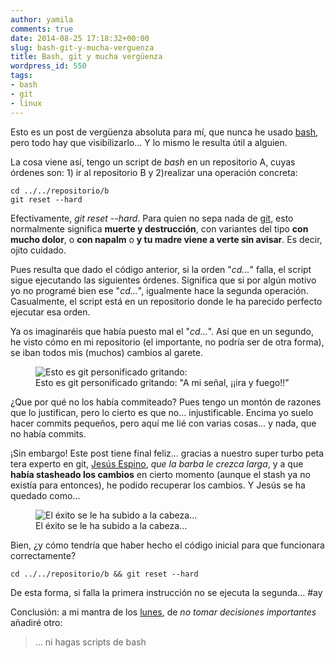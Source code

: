 ```yaml
---
author: yamila
comments: true
date: 2014-08-25 17:18:32+00:00
slug: bash-git-y-mucha-verguenza
title: Bash, git y mucha vergüenza
wordpress_id: 550
tags:
- bash
- git
- linux
---
```


Esto es un post de vergüenza absoluta para mí, que nunca he usado [bash](http://www.gnu.org/software/bash/), pero todo hay que visibilizarlo... Y lo mismo le resulta útil a alguien.
<!-- more -->
La cosa viene así, tengo un script de _bash_ en un repositorio A, cuyas órdenes son: 1) ir al repositorio B y 2)realizar una operación concreta:


    cd ../../repositorio/b
    git reset --hard



Efectivamente, _git reset --hard_. Para quien no sepa nada de [git](http://git-scm.com/), esto normalmente significa **muerte y destrucción**, con variantes del tipo **con mucho dolor**, o **con napalm** o **y tu madre viene a verte sin avisar**. Es decir, ojito cuidado.

Pues resulta que dado el código anterior, si la orden "_cd..._" falla, el script sigue ejecutando las siguientes órdenes. Significa que si por algún motivo yo no programé bien ese "_cd..._", igualmente hace la segunda operación. Casualmente, el script está en un repositorio donde le ha parecido perfecto ejecutar esa orden.

Ya os imaginaréis que había puesto mal el "_cd..._". Así que en un segundo, he visto cómo en mi repositorio (el importante, no podría ser de otra forma), se iban todos mis (muchos) cambios al garete.

<figure>
  <img src="http://assets.sbnation.com/assets/557818/unleashHell_medium.jpg" width=""
       alt="Esto es git personificado gritando: "A mi señal, ¡¡ira y fuego!!"" />
  <figcaption>Esto es git personificado gritando: "A mi señal, ¡¡ira y fuego!!"</figcaption>
</figure>

¿Que por qué no los había commiteado? Pues tengo un montón de razones que lo justifican, pero lo cierto es que no... injustificable. Encima yo suelo hacer commits pequeños, pero aquí me lié con varias cosas... y nada, que no había commits.

¡Sin embargo! Este post tiene final feliz... gracias a nuestro super turbo peta tera experto en git, [Jesús Espino](http://twitter.com/jespinog), _que la barba le crezca larga_, y a que **había stasheado los cambios** en cierto momento (aunque el stash ya no existía para entonces), he podido recuperar los cambios. Y Jesús se ha quedado como...

<figure>
  <img src="http://cdn.meme.li/instances/500x/53765765.jpg" width=""
       alt="El éxito se le ha subido a la cabeza..." />
  <figcaption>El éxito se le ha subido a la cabeza...</figcaption>
</figure>

Bien, ¿y cómo tendría que haber hecho el código inicial para que funcionara correctamente?


    cd ../../repositorio/b && git reset --hard


De esta forma, si falla la primera instrucción no se ejecuta la segunda... #ay

Conclusión: a mi mantra de los [lunes](http://moduslaborandi.net/lunes), de _no tomar decisiones importantes_ añadiré otro:


> ... ni hagas scripts de bash
